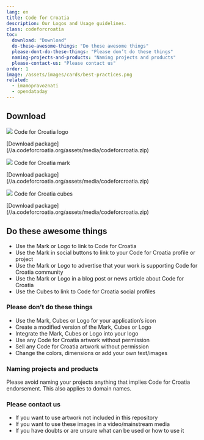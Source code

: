 ```yaml
---
lang: en
title: Code for Croatia
description: Our Logos and Usage guidelines.
class: codeforcroatia
toc:
  download: "Download"
  do-these-awesome-things: "Do these awesome things"
  please-dont-do-these-things: "Please don’t do these things"
  naming-projects-and-products: "Naming projects and products"
  please-contact-us: "Please contact us"
order: 1
image: /assets/images/cards/best-practices.png
related:
  - imamopravoznati
  - opendataday
---
```


## Download

<aside markdown="1" class="pquote">
  <img src="https://images.weserv.nl/?url=//a.codeforcroatia.org/assets/media/codeforcroatia/logo-cfc-500px.png&w=668&h=375&output=png&fit=inside">
  Code for Croatia logo
  <p markdown="1" class="pquote-credit">
   [Download package](//a.codeforcroatia.org/assets/media/codeforcroatia.zip)
  </p>
</aside>

<aside markdown="1" class="pquote">
  <img src="https://images.weserv.nl/?url=//a.codeforcroatia.org/assets/media/codeforcroatia/logo-cfc-500px.png&w=668&h=375&output=png&fit=inside">
  Code for Croatia mark
  <p markdown="1" class="pquote-credit">
   [Download package](//a.codeforcroatia.org/assets/media/codeforcroatia.zip)
  </p>
</aside>

<aside markdown="1" class="pquote">
  <img src="https://images.weserv.nl/?url=//a.codeforcroatia.org/assets/media/codeforcroatia/logo-cfc-500px.png&w=668&h=375&output=png&fit=inside">
  Code for Croatia cubes
  <p markdown="1" class="pquote-credit">
   [Download package](//a.codeforcroatia.org/assets/media/codeforcroatia.zip)
  </p>
</aside>

## Do these awesome things

* Use the Mark or Logo to link to Code for Croatia
* Use the Mark in social buttons to link to your Code for Croatia profile or project
* Use the Mark or Logo to advertise that your work is supporting Code for Croatia community
* Use the Mark or Logo in a blog post or news article about Code for Croatia
* Use the Cubes to link to Code for Croatia social profiles

### Please don’t do these things

* Use the Mark, Cubes or Logo for your application’s icon
* Create a modified version of the Mark, Cubes or Logo
* Integrate the Mark, Cubes or Logo into your logo
* Use any Code for Croatia artwork without permission
* Sell any Code for Croatia artwork without permission
* Change the colors, dimensions or add your own text/images

### Naming projects and products

Please avoid naming your projects anything that implies Code for Croatia endorsement. This also applies to domain names.

### Please contact us

* If you want to use artwork not included in this repository
* If you want to use these images in a video/mainstream media
* If you have doubts or are unsure what can be used or how to use it

